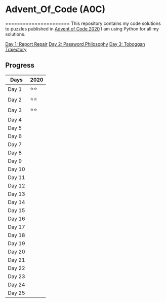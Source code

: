 # Advent_Of_Code (A0C)
======================
This repository contains my code solutions to puzzles published in [Advent of Code 2020](https://adventofcode.com/2020)
I am using Python for all my solutions.

[Day 1: Report Repair](https://adventofcode.com/2020/day/1)
[Day 2: Password Philosophy](https://adventofcode.com/2020/day/2)
[Day 3: Toboggan Trajectory](https://adventofcode.com/2020/day/3)

## Progress
| Days   | 2020 |
| ------ | ---- |
| Day 1  | ⭐⭐|
| Day 2  | ⭐⭐|
| Day 3  | ⭐⭐|
| Day 4  | |
| Day 5  | |
| Day 6  | |
| Day 7  | |
| Day 8  | |
| Day 9  | |
| Day 10 | |
| Day 11 | |
| Day 12 | |
| Day 13 | |
| Day 14 | |
| Day 15 | |
| Day 16 | |
| Day 17 | |
| Day 18 | |
| Day 19 | |
| Day 20 | |
| Day 21 | |
| Day 22 | |
| Day 23 | |
| Day 24 | |
| Day 25 | |